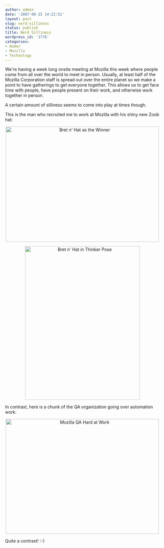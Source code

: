```yaml
---
author: admin
date: '2007-08-15 14:22:52'
layout: post
slug: nerd-silliness
status: publish
title: Nerd Silliness
wordpress_id: '1776'
categories:
- Humor
- Mozilla
- Technology
---
```

We're having a week long onsite meeting at Mozilla this week where people come from all over the world to meet in person. Usually, at least half of the Mozilla Corporation staff is spread out over the entire planet so we make a point to have gatherings to get everyone together. This allows us to get face time with people, have people present on their work, and otherwise work together in person.

A certain amount of silliness seems to come into play at times though.

This is the man who recruited me to work at Mozilla with his shiny new Zoob hat:

<p align="center"><a href="http://www.flickr.com/photos/albill/1130536088/" title="Photo Sharing"><img src="http://farm2.static.flickr.com/1195/1130536088_9a2f79e3ea.jpg" alt="Bret n' Hat as the Winner" height="375" width="500" />


</a>
<p align="center"><a href="http://www.flickr.com/photos/albill/1129696219/" title="Photo Sharing"><img src="http://farm2.static.flickr.com/1226/1129696219_915bb6afd1.jpg" alt="Bret n' Hat in Thinker Pose" height="500" width="375" /></a></p>
In contrast, here is a chunk of the QA organization going over automation work:
<p align="center"><a href="http://www.flickr.com/photos/albill/1129696081/" title="Photo Sharing"><img src="http://farm2.static.flickr.com/1207/1129696081_f8dbf9c320.jpg" alt="Mozilla QA Hard at Work" height="374" width="500" /></a></p>
Quite a contrast! :-)

